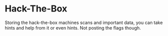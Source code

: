 # Hack-The-Box
Storing the hack-the-box machines scans and important data, you can take hints and help from it or even hints. Not posting the flags though.
